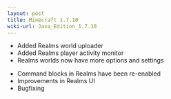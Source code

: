 ```yaml
---
layout: post
title: Minecraft 1.7.10
wiki-url: Java_Edition_1.7.10
---
```


+ Added Realms world uploader
+ Added Realms player activity monitor
+ Realms worlds now have more options and settings
* Command blocks in Realms have been re-enabled
* Improvements in Realms UI
* Bugfixing
